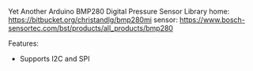 Yet Another Arduino BMP280 Digital Pressure Sensor Library
home: https://bitbucket.org/christandlg/bmp280mi
sensor: https://www.bosch-sensortec.com/bst/products/all_products/bmp280 

Features:
- Supports I2C and SPI
